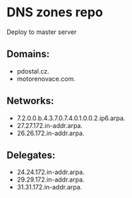 # DNS zones repo
Deploy to master server

## Domains:
- pdostal.cz.
- motorenovace.com.

## Networks:
- 7.2.0.0.b.4.3.7.0.7.4.0.1.0.0.2.ip6.arpa.
- 27.27.172.in-addr.arpa.
- 26.26.172.in-addr.arpa.

## Delegates:
- 24.24.172.in-addr.arpa.
- 29.29.172.in-addr.arpa.
- 31.31.172.in-addr.arpa.

